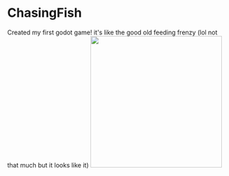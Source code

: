 # ChasingFish
Created my first godot game! it's like the good old feeding frenzy (lol not that much but it looks like it)
<img src="(https://github.com/DamarisM87/ChasingFish/blob/main/Screenshot%202025-02-24%20184839.png?raw=true)" width="300">

